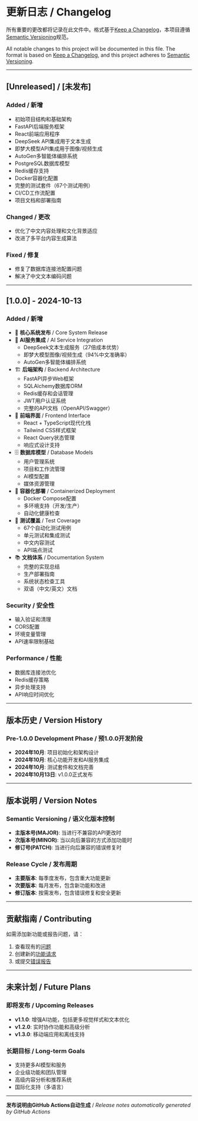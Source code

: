 # 更新日志 / Changelog

所有重要的更改都将记录在此文件中。格式基于[Keep a Changelog](https://keepachangelog.com/en/1.0.0/)，本项目遵循[Semantic Versioning](https://semver.org/lang/zh-CN/)规范。

All notable changes to this project will be documented in this file. The format is based on [Keep a Changelog](https://keepachangelog.com/en/1.0.0/), and this project adheres to [Semantic Versioning](https://semver.org/lang/zh-CN/).

---

## [Unreleased] / [未发布]

### Added / 新增
- 初始项目结构和基础架构
- FastAPI后端服务框架
- React前端应用程序
- DeepSeek API集成用于文本生成
- 即梦大模型API集成用于图像/视频生成
- AutoGen多智能体编排系统
- PostgreSQL数据库模型
- Redis缓存支持
- Docker容器化配置
- 完整的测试套件（67个测试用例）
- CI/CD工作流配置
- 项目文档和部署指南

### Changed / 更改
- 优化了中文内容处理和文化背景适应
- 改进了多平台内容生成算法

### Fixed / 修复
- 修复了数据库连接池配置问题
- 解决了中文文本编码问题

---

## [1.0.0] - 2024-10-13

### Added / 新增
- 🎯 **核心系统发布** / Core System Release
- 🧠 **AI服务集成** / AI Service Integration
  - DeepSeek文本生成服务（27倍成本优势）
  - 即梦大模型图像/视频生成（94%中文准确率）
  - AutoGen多智能体编排系统
- 🏗️ **后端架构** / Backend Architecture
  - FastAPI异步Web框架
  - SQLAlchemy数据库ORM
  - Redis缓存和会话管理
  - JWT用户认证系统
  - 完整的API文档（OpenAPI/Swagger）
- 🎨 **前端界面** / Frontend Interface
  - React + TypeScript现代化栈
  - Tailwind CSS样式框架
  - React Query状态管理
  - 响应式设计支持
- 🗄️ **数据库模型** / Database Models
  - 用户管理系统
  - 项目和工作流管理
  - AI模型配置
  - 媒体资源管理
- 🐳 **容器化部署** / Containerized Deployment
  - Docker Compose配置
  - 多环境支持（开发/生产）
  - 自动化健康检查
- 🧪 **测试覆盖** / Test Coverage
  - 67个自动化测试用例
  - 单元测试和集成测试
  - 中文内容测试
  - API端点测试
- 📚 **文档体系** / Documentation System
  - 完整的实现总结
  - 生产部署指南
  - 系统状态检查工具
  - 双语（中文/英文）文档

### Security / 安全性
- 输入验证和清理
- CORS配置
- 环境变量管理
- API速率限制基础

### Performance / 性能
- 数据库连接池优化
- Redis缓存策略
- 异步处理支持
- API响应时间优化

---

## 版本历史 / Version History

### Pre-1.0.0 Development Phase / 预1.0.0开发阶段
- **2024年10月**: 项目初始化和架构设计
- **2024年10月**: 核心功能开发和AI服务集成
- **2024年10月**: 测试套件和文档完善
- **2024年10月13日**: v1.0.0正式发布

---

## 版本说明 / Version Notes

### Semantic Versioning / 语义化版本控制
- **主版本号(MAJOR)**: 当进行不兼容的API更改时
- **次版本号(MINOR)**: 当以向后兼容的方式添加功能时
- **修订号(PATCH)**: 当进行向后兼容的错误修复时

### Release Cycle / 发布周期
- **主要版本**: 每季度发布，包含重大功能更新
- **次要版本**: 每月发布，包含新功能和改进
- **修订版本**: 按需发布，包含错误修复和安全更新

---

## 贡献指南 / Contributing

如需添加新功能或报告问题，请：
1. 查看现有的[问题](https://github.com/your-repo/issues)
2. 创建新的[功能请求](https://github.com/your-repo/issues/new?template=feature_request.md)
3. 或提交[错误报告](https://github.com/your-repo/issues/new?template=bug_report.md)

---

## 未来计划 / Future Plans

### 即将发布 / Upcoming Releases
- **v1.1.0**: 增强AI功能，包括更多视觉样式和文本优化
- **v1.2.0**: 实时协作功能和高级分析
- **v1.3.0**: 移动端应用和离线支持

### 长期目标 / Long-term Goals
- 支持更多AI模型和服务
- 企业级功能和团队管理
- 高级内容分析和推荐系统
- 国际化支持（多语言）

---

**发布说明由GitHub Actions自动生成** / *Release notes automatically generated by GitHub Actions*